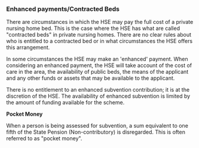 ###  Enhanced payments/Contracted Beds

There are circumstances in which the HSE may pay the full cost of a private
nursing home bed. This is the case where the HSE has what are called
"contracted beds" in private nursing homes. There are no clear rules about who
is entitled to a contracted bed or in what circumstances the HSE offers this
arrangement.

In some circumstances the HSE may make an 'enhanced' payment. When considering
an enhanced payment, the HSE will take account of the cost of care in the
area, the availability of public beds, the means of the applicant and any
other funds or assets that may be available to the applicant.

There is no entitlement to an enhanced subvention contribution; it is at the
discretion of the HSE. The availability of enhanced subvention is limited by
the amount of funding available for the scheme.

**Pocket Money**

When a person is being assessed for subvention, a sum equivalent to one fifth
of the State Pension (Non-contributory) is disregarded. This is often referred
to as "pocket money".
